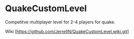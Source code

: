 # QuakeCustomLevel
Competitve multiplayer level for 2-4 players for quake.

Wiki [https://github.com/JerrellN/QuakeCustomLevel.wiki.git]
